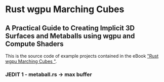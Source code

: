 # Rust wgpu Marching Cubes  
## A Practical Guide to Creating Implicit 3D Surfaces and Metaballs using wgpu and Compute Shaders

This is the source code of example projects contained in the eBook ["Rust wgpu Marching Cubes "](https://www.amazon.com/exec/obidos/ASIN/B0CM6V1XHR/unicadinccom-20). 

### JEDIT 1 - metaball.rs -> max buffer
